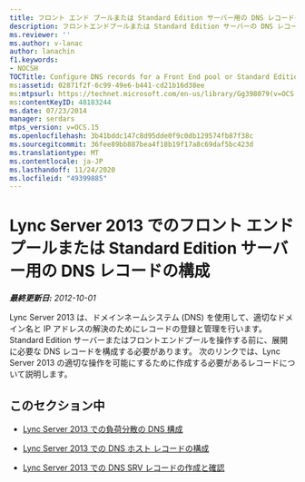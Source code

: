 ```yaml
---
title: フロント エンド プールまたは Standard Edition サーバー用の DNS レコードの構成
description: フロントエンドプールまたは Standard Edition サーバーの DNS レコードを構成します。
ms.reviewer: ''
ms.author: v-lanac
author: lanachin
f1.keywords:
- NOCSH
TOCTitle: Configure DNS records for a Front End pool or Standard Edition server
ms:assetid: 02871f2f-6c99-49e6-b441-cd21b16d38ee
ms:mtpsurl: https://technet.microsoft.com/en-us/library/Gg398079(v=OCS.15)
ms:contentKeyID: 48183244
ms.date: 07/23/2014
manager: serdars
mtps_version: v=OCS.15
ms.openlocfilehash: 3b41bddc147c8d95dde0f9c0db129574fb87f38c
ms.sourcegitcommit: 36fee89bb887bea4f18b19f17a8c69daf5bc423d
ms.translationtype: MT
ms.contentlocale: ja-JP
ms.lasthandoff: 11/24/2020
ms.locfileid: "49399885"
---
```

# <a name="configure-dns-records-in-lync-server-2013-for-a-front-end-pool-or-standard-edition-server"></a>Lync Server 2013 でのフロント エンド プールまたは Standard Edition サーバー用の DNS レコードの構成

<div data-xmlns="http://www.w3.org/1999/xhtml">

<div class="topic" data-xmlns="http://www.w3.org/1999/xhtml" data-msxsl="urn:schemas-microsoft-com:xslt" data-cs="https://msdn.microsoft.com/">

<div data-asp="https://msdn2.microsoft.com/asp">



</div>

<div id="mainSection">

<div id="mainBody">

<span> </span>

_**最終更新日:** 2012-10-01_

Lync Server 2013 は、ドメインネームシステム (DNS) を使用して、適切なドメイン名と IP アドレスの解決のためにレコードの登録と管理を行います。 Standard Edition サーバーまたはフロントエンドプールを操作する前に、展開に必要な DNS レコードを構成する必要があります。 次のリンクでは、Lync Server 2013 の適切な操作を可能にするために作成する必要があるレコードについて説明します。

<div>

## <a name="in-this-section"></a>このセクション中

  - [Lync Server 2013 での負荷分散の DNS 構成](lync-server-2013-configure-dns-for-load-balancing.md)

  - [Lync Server 2013 での DNS ホスト レコードの構成](lync-server-2013-configure-dns-host-records.md)

  - [Lync Server 2013 での DNS SRV レコードの作成と確認](lync-server-2013-create-and-verify-dns-srv-records.md)

</div>

</div>

<span> </span>

</div>

</div>

</div>

